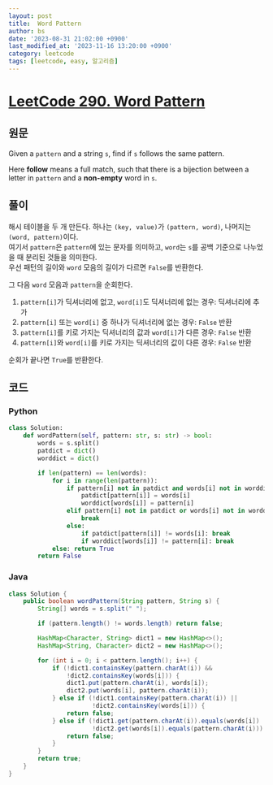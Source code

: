 ```yaml
---
layout: post
title:  Word Pattern
author: bs
date: '2023-08-31 21:02:00 +0900'
last_modified_at: '2023-11-16 13:20:00 +0900'
category: leetcode
tags: [leetcode, easy, 알고리즘]
---
```


# [LeetCode 290. Word Pattern](https://leetcode.com/problems/word-pattern/)

## 원문
Given a `pattern` and a string `s`, find if `s` follows the same pattern.

Here **follow** means a full match, such that there is a bijection between a letter in `pattern` and a **non-empty** word in `s`.

##  풀이
해시 테이블을 두 개 만든다. 하나는 `(key, value)`가 `(pattern, word)`, 나머지는 `(word, pattern)`이다.<br>
여기서 `pattern`은 `pattern`에 있는 문자를 의미하고, `word`는 `s`를 공백 기준으로 나누었을 때 분리된 것들을 의미한다.<br>
우선 패턴의 길이와 `word` 모음의 길이가 다르면 `False`를 반환한다.

그 다음 `word` 모음과 `pattern`을 순회한다.<br>
1. `pattern[i]`가 딕셔너리에 없고, `word[i]`도 딕셔너리에 없는 경우: 딕셔너리에 추가
2. `pattern[i]` 또는 `word[i]` 중 하나가 딕셔너리에 없는 경우: `False` 반환
3. `pattern[i]`를 키로 가지는 딕셔너리의 값과 `word[i]`가 다른 경우: `False` 반환
4. `pattern[i]`와 `word[i]`를 키로 가지는 딕셔너리의 값이 다른 경우: `False` 반환

순회가 끝나면 `True`를 반환한다.

## 코드
### Python
```python
class Solution:
    def wordPattern(self, pattern: str, s: str) -> bool:
        words = s.split()
        patdict = dict()
        worddict = dict()

        if len(pattern) == len(words):
            for i in range(len(pattern)):
                if pattern[i] not in patdict and words[i] not in worddict:
                    patdict[pattern[i]] = words[i]
                    worddict[words[i]] = pattern[i]
                elif pattern[i] not in patdict or words[i] not in worddict:
                    break
                else:
                    if patdict[pattern[i]] != words[i]: break
                    if worddict[words[i]] != pattern[i]: break
            else: return True
        return False
```

### Java
```java
class Solution {
    public boolean wordPattern(String pattern, String s) {
        String[] words = s.split(" ");

        if (pattern.length() != words.length) return false;

        HashMap<Character, String> dict1 = new HashMap<>();
        HashMap<String, Character> dict2 = new HashMap<>();

        for (int i = 0; i < pattern.length(); i++) {
            if (!dict1.containsKey(pattern.charAt(i)) &&
                !dict2.containsKey(words[i])) {
                dict1.put(pattern.charAt(i), words[i]);
                dict2.put(words[i], pattern.charAt(i));
            } else if (!dict1.containsKey(pattern.charAt(i)) ||
                       !dict2.containsKey(words[i])) {
                return false;
            } else if (!dict1.get(pattern.charAt(i)).equals(words[i]) ||
                       !dict2.get(words[i]).equals(pattern.charAt(i))) {
                return false;
            }
        }
        return true;
    }
}
```